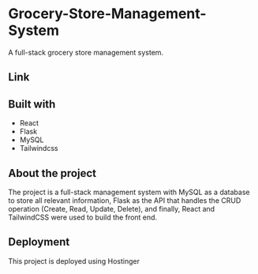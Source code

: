 #  Grocery-Store-Management-System
A full-stack grocery store management system.
## Link

## Built with
- React
- Flask
- MySQL
- Tailwindcss

## About the project
The project is a full-stack management system with MySQL as a database to store all relevant information,
Flask as the API that handles the CRUD operation (Create, Read, Update, Delete), and finally, React and TailwindCSS
were used to build the front end.
## Deployment
This project is deployed using Hostinger
